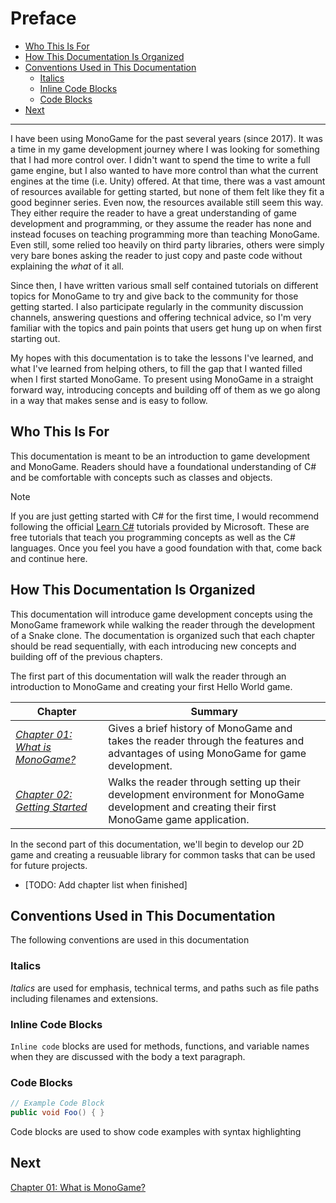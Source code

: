 # Preface

- [Who This Is For](#who-this-is-for)
- [How This Documentation Is Organized](#how-this-documentation-is-organized)
- [Conventions Used in This Documentation](#conventions-used-in-this-documentation)
  - [Italics](#italics)
  - [Inline Code Blocks](#inline-code-blocks)
  - [Code Blocks](#code-blocks)
- [Next](#next)

--- 

I have been using MonoGame for the past several years (since 2017).  It was a time in my game development journey where I was looking for something that I had more control over.  I didn't want to spend the time to write a full game engine, but I also wanted to have more control than what the current engines at the time (i.e. Unity) offered.  At that time, there was a vast amount of resources available for getting started, but none of them felt like they fit a good beginner series.  Even now, the resources available still seem this way.  They either require the reader to have a great understanding of game development and programming, or they assume the reader has none and instead focuses on teaching programming more than teaching MonoGame.  Even still, some relied too heavily on third party libraries, others were simply very bare bones asking the reader to just copy and paste code without explaining the *what* of it all.

Since then, I have written various small self contained tutorials on different topics for MonoGame to try and give back to the community for those getting started.  I also participate regularly in the community discussion channels, answering questions and offering technical advice, so I'm very familiar with the topics and pain points that users get hung up on when first starting out.

My hopes with this documentation is to take the lessons I've learned, and what I've learned from helping others, to fill the gap that I wanted filled when I first started MonoGame.  To present using MonoGame in a straight forward way, introducing concepts and building off of them as we go along in a way that makes sense and is easy to follow.  

## Who This Is For
This documentation is meant to be an introduction to game development and MonoGame.  Readers should have a foundational understanding of C# and be comfortable with concepts such as classes and objects.

> [!NOTE]
> If you are just getting started with C# for the first time, I would recommend following the official [Learn C#](https://dotnet.microsoft.com/en-us/learn/csharp) tutorials provided by Microsoft.  These are free tutorials that teach you programming concepts as well as the C# languages.  Once you feel you have a good foundation with that, come back and continue here.


## How This Documentation Is Organized
This documentation will introduce game development concepts using the MonoGame framework while walking the reader through the development of a Snake clone.  The documentation is organized such that each chapter should be read sequentially, with each introducing new concepts and building off of the previous chapters.  

The first part of this documentation will walk the reader through an introduction to MonoGame and creating your first Hello World game.

| Chapter | Summary | 
|---|---|
| [*Chapter 01: What is MonoGame?*](./01-what-is-monogame.md) | Gives a brief history of MonoGame and takes the reader through the features and advantages of using MonoGame for game development. | 
| [*Chapter 02: Getting Started*](./02-getting-started.md) | Walks the reader through setting up their development environment for MonoGame development and creating their first MonoGame game application. |


In the second part of this documentation, we'll begin to develop our 2D game and creating a reusuable library for common tasks that can be used for future projects.

- [TODO: Add chapter list when finished]

## Conventions Used in This Documentation
The following conventions are used in this documentation

### Italics
*Italics* are used for emphasis, technical terms, and paths such as file paths including filenames and extensions.

### Inline Code Blocks  
`Inline code` blocks are used for methods, functions, and variable names when they are discussed with the body a text paragraph.

### Code Blocks
```cs
// Example Code Block
public void Foo() { }
```
Code blocks are used to show code examples with syntax highlighting

## Next
[Chapter 01: What is MonoGame?](./01-what-is-monogame.md)
